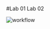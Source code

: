 #Lab 01
Lab 02

![workflow](https://github.com/<UserName>/<RepositoryName>/actions/workflows/main.yml/badge.svg)